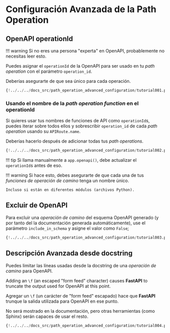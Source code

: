 # Configuración Avanzada de la Path Operation

## OpenAPI operationId

!!! warning
    Si no eres una persona "experta" en OpenAPI, probablemente no necesitas leer esto.

Puedes asignar el `operationId` de la OpenAPI para ser usado en tu *path operation* con el parámetro `operation_id`.

Deberías asegurarte de que sea único para cada operación.

```Python hl_lines="6"
{!../../../docs_src/path_operation_advanced_configuration/tutorial001.py!}
```

### Usando el nombre de la *path operation function* en el operationId

Si quieres usar tus nombres de funciones de API como `operationId`s, puedes iterar sobre todos ellos y sobrescribir `operation_id` de cada *path operation* usando su `APIRoute.name`.

Deberías hacerlo después de adicionar todas tus *path operations*.

```Python hl_lines="2 12 13 14 15 16 17 18 19 20 21 24"
{!../../../docs_src/path_operation_advanced_configuration/tutorial002.py!}
```

!!! tip
    Si llama manualmente a `app.openapi()`, debe actualizar el `operationId`s antes de eso.

!!! warning
    Si hace esto, debes asegurarte de que cada una de tus *funciones de operación de camino* tenga un nombre único.

    Incluso si están en diferentes módulos (archivos Python).

## Excluir de OpenAPI

Para excluir una *operación de camino* del esquema OpenAPI generado (y por tanto del la documentación generada automáticamente), use el parámetro `include_in_schema` y asigne el valor como `False`;

```Python hl_lines="6"
{!../../../docs_src/path_operation_advanced_configuration/tutorial003.py!}
```

## Descripción Avanzada desde docstring

Puedes limitar las líneas usadas desde la docstring de una *operación de camino* para OpenAPI.

Adding an `\f` (an escaped "form feed" character) causes **FastAPI** to truncate the output used for OpenAPI at this point.

Agregar un `\f` (un carácter de "form feed" escapado) hace que **FastAPI** trunque la salida utilizada para OpenAPI en ese punto.

No será mostrado en la documentación, pero otras herramientas (como Sphinx) serán capaces de usar el resto.

```Python hl_lines="19 20 21 22 23 24 25 26 27 28 29"
{!../../../docs_src/path_operation_advanced_configuration/tutorial004.py!}
```
